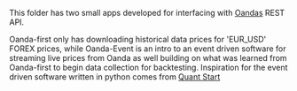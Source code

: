 This folder has two small apps developed for interfacing with [Oandas](https://developer.oanda.com) REST API.


Oanda-first only has downloading historical data prices for 'EUR_USD' FOREX prices,
while Oanda-Event is an intro to an event driven software for streaming live prices from Oanda
as well building on what was learned from Oanda-first to begin data collection for backtesting.
Inspiration for the event driven software written in python comes from [Quant Start](https://www.quantstart.com/articles/Forex-Trading-Diary-1-Automated-Forex-Trading-with-the-OANDA-API)
